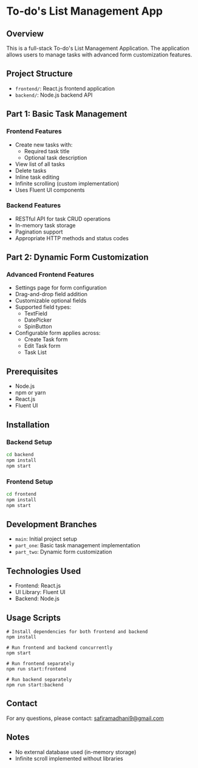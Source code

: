# To-do's List Management App

## Overview
This is a full-stack To-do's List Management Application. The application allows users to manage tasks with advanced form customization features.

## Project Structure
- `frontend/`: React.js frontend application
- `backend/`: Node.js backend API

## Part 1: Basic Task Management

### Frontend Features
- Create new tasks with:
  - Required task title
  - Optional task description
- View list of all tasks
- Delete tasks
- Inline task editing
- Infinite scrolling (custom implementation)
- Uses Fluent UI components

### Backend Features
- RESTful API for task CRUD operations
- In-memory task storage
- Pagination support
- Appropriate HTTP methods and status codes

## Part 2: Dynamic Form Customization

### Advanced Frontend Features
- Settings page for form configuration
- Drag-and-drop field addition
- Customizable optional fields
- Supported field types:
  - TextField
  - DatePicker
  - SpinButton
- Configurable form applies across:
  - Create Task form
  - Edit Task form
  - Task List

## Prerequisites
- Node.js
- npm or yarn
- React.js
- Fluent UI

## Installation

### Backend Setup
```bash
cd backend
npm install
npm start
```

### Frontend Setup
```bash
cd frontend
npm install
npm start
```

## Development Branches
- `main`: Initial project setup
- `part_one`: Basic task management implementation
- `part_two`: Dynamic form customization

## Technologies Used
- Frontend: React.js
- UI Library: Fluent UI
- Backend: Node.js

## Usage Scripts
```
# Install dependencies for both frontend and backend
npm install

# Run frontend and backend concurrently
npm start

# Run frontend separately
npm run start:frontend

# Run backend separately
npm run start:backend
```

## Contact
For any questions, please contact: safiramadhani9@gmail.com

## Notes
- No external database used (in-memory storage)
- Infinite scroll implemented without libraries
